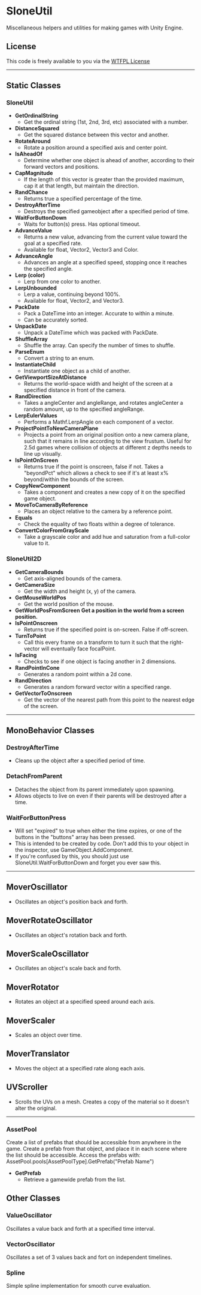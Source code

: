 # SloneUtil
Miscellaneous helpers and utilities for making games with Unity Engine.

## License
This code is freely available to you via the [WTFPL License](https://en.wikipedia.org/wiki/WTFPL)

***

## Static Classes
### SloneUtil
* **GetOrdinalString**
  * Get the ordinal string (1st, 2nd, 3rd, etc) associated with a number.
* **DistanceSquared**
  * Get the squared distance between this vector and another.
* **RotateAround**
  * Rotate a position around a specified axis and center point.
* **IsAheadOf**
  * Determine whether one object is ahead of another, according to their forward vectors and positions.
* **CapMagnitude**
  * If the length of this vector is greater than the provided maximum, cap it at that length, but maintain the direction.
* **RandChance**
  * Returns true a specified percentage of the time.
* **DestroyAfterTime**
  * Destroys the specified gameobject after a specified period of time.
* **WaitForButtonDown**
  * Waits for button(s) press.  Has optional timeout.
* **AdvanceValue**
  * Returns a new value, advancing from the current value toward the goal at a specified rate.
  * Available for float, Vector2, Vector3 and Color.
* **AdvanceAngle**
  * Advances an angle at a specified speed, stopping once it reaches the specified angle.
* **Lerp (color)**
  * Lerp from one color to another.
* **LerpUnbounded**
  * Lerp a value, continuing beyond 100%.
  * Available for float, Vector2, and Vector3.
* **PackDate**
  * Pack a DateTime into an integer.  Accurate to within a minute.
  * Can be accurately sorted.
* **UnpackDate**
  * Unpack a DateTime which was packed with PackDate.
* **ShuffleArray**
  * Shuffle the array.  Can specify the number of times to shuffle.
* **ParseEnum**
  * Convert a string to an enum.
* **InstantiateChild**
  * Instantiate one object as a child of another.
* **GetViewportSizeAtDistance**
  * Returns the world-space width and height of the screen at a specified distance in front of the camera.
* **RandDirection**
  * Takes a angleCenter and angleRange, and rotates angleCenter a random amount, up to the specified angleRange.
* **LerpEulerValues**
  * Performs a Mathf.LerpAngle on each component of a vector.
* **ProjectPointToNewCameraPlane**
  * Projects a point from an original position onto a new camera plane, such that it remains in line according to the view frustum.  Useful for 2.5d games where collision of objects at different z depths needs to line up visually.
* **IsPointOnScreen**
  * Returns true if the point is onscreen, false if not.  Takes a "beyondPct" which allows a check to see if it's at least x% beyond/within the bounds of the screen.
* **CopyNewComponent**
  * Takes a component and creates a new copy of it on the specified game object.
* **MoveToCameraByReference**
  * Places an object relative to the camera by a reference point.
* **Equals**
  * Check the equality of two floats within a degree of tolerance.
* **ConvertColorFromGrayScale**
  * Take a grayscale color and add hue and saturation from a full-color value to it.

### SloneUtil2D
* **GetCameraBounds**
  * Get axis-aligned bounds of the camera.
* **GetCameraSize**
  * Get the width and height (x, y) of the camera.
* **GetMouseWorldPos**
  * Get the world position of the mouse.
* **GetWorldPosFromScreen**
  **Get a position in the world from a screen position.**
* **IsPointOnscreen**
  * Returns true if the specified point is on-screen.  False if off-screen.
* **TurnToPoint**
  * Call this every frame on a transform to turn it such that the right-vector will eventually face focalPoint.
* **IsFacing**
  * Checks to see if one object is facing another in 2 dimensions.
* **RandPointInCone**
  * Generates a random point within a 2d cone.
* **RandDirection**
  * Generates a random forward vector witin a specified range.
* **GetVectorToOnscreen**
  * Get the vector of the nearest path from this point to the nearest edge of the screen.

***

## MonoBehavior Classes

### DestroyAfterTime
* Cleans up the object after a specified period of time.

### DetachFromParent
* Detaches the object from its parent immediately upon spawning.
* Allows objects to live on even if their parents will be destroyed after a time.

### WaitForButtonPress
* Will set "expired" to true when either the time expires, or one of the buttons in the "buttons" array has been pressed.
* This is intended to be created by code.  Don't add this to your object in the inspector, use GameObject.AddComponent.
* If you're confused by this, you should just use SloneUtil.WaitForButtonDown and forget you ever saw this.

***

## MoverOscillator
* Oscillates an object's position back and forth.

## MoverRotateOscillator
* Oscillates an object's rotation back and forth.

## MoverScaleOscillator
* Oscillates an object's scale back and forth.

## MoverRotator
* Rotates an object at a specified speed around each axis.

## MoverScaler
* Scales an object over time.

## MoverTranslator
* Moves the object at a specified rate along each axis.

## UVScroller
* Scrolls the UVs on a mesh.  Creates a copy of the material so it doesn't alter the original.

***

### AssetPool
Create a list of prefabs that should be accessible from anywhere in the game.  Create a prefab from that object, and place it in each scene where the list should be accessible.
Access the prefabs with: AssetPool.pools[AssetPoolType].GetPrefab("Prefab Name")

* **GetPrefab**
  * Retrieve a gamewide prefab from the list.

## Other Classes

### ValueOscillator
Oscillates a value back and forth at a specified time interval.

### VectorOscillator
Oscillates a set of 3 values back and fort on independent timelines.

### Spline
Simple spline implementation for smooth curve evaluation.

